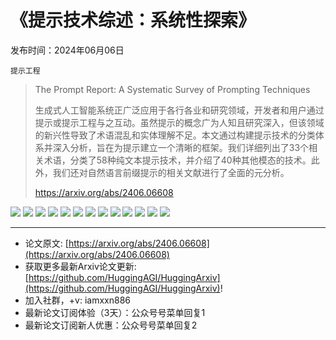 # 《提示技术综述：系统性探索》
发布时间：2024年06月06日

`提示工程`
> The Prompt Report: A Systematic Survey of Prompting Techniques
>
> 生成式人工智能系统正广泛应用于各行各业和研究领域，开发者和用户通过提示或提示工程与之互动。虽然提示的概念广为人知且研究深入，但该领域的新兴性导致了术语混乱和实体理解不足。本文通过构建提示技术的分类体系并深入分析，旨在为提示建立一个清晰的框架。我们详细列出了33个相关术语，分类了58种纯文本提示技术，并介绍了40种其他模态的技术。此外，我们还对自然语言前缀提示的相关文献进行了全面的元分析。
>
> https://arxiv.org/abs/2406.06608

![](https://raw.githubusercontent.com/HuggingAGI/HuggingArxiv/main/paper_images/2406.06608/x1.png)
![](https://raw.githubusercontent.com/HuggingAGI/HuggingArxiv/main/paper_images/2406.06608/x2.png)
![](https://raw.githubusercontent.com/HuggingAGI/HuggingArxiv/main/paper_images/2406.06608/x3.png)
![](https://raw.githubusercontent.com/HuggingAGI/HuggingArxiv/main/paper_images/2406.06608/x4.png)
![](https://raw.githubusercontent.com/HuggingAGI/HuggingArxiv/main/paper_images/2406.06608/x5.png)
![](https://raw.githubusercontent.com/HuggingAGI/HuggingArxiv/main/paper_images/2406.06608/x6.png)
![](https://raw.githubusercontent.com/HuggingAGI/HuggingArxiv/main/paper_images/2406.06608/x7.png)
![](https://raw.githubusercontent.com/HuggingAGI/HuggingArxiv/main/paper_images/2406.06608/x8.png)
![](https://raw.githubusercontent.com/HuggingAGI/HuggingArxiv/main/paper_images/2406.06608/x9.png)
![](https://raw.githubusercontent.com/HuggingAGI/HuggingArxiv/main/paper_images/2406.06608/x10.png)
![](https://raw.githubusercontent.com/HuggingAGI/HuggingArxiv/main/paper_images/2406.06608/x11.png)
![](https://raw.githubusercontent.com/HuggingAGI/HuggingArxiv/main/paper_images/2406.06608/x12.png)
![](https://raw.githubusercontent.com/HuggingAGI/HuggingArxiv/main/paper_images/2406.06608/eval_strategies.png)

<hr />

- 论文原文: [https://arxiv.org/abs/2406.06608](https://arxiv.org/abs/2406.06608)
- 获取更多最新Arxiv论文更新: [https://github.com/HuggingAGI/HuggingArxiv](https://github.com/HuggingAGI/HuggingArxiv)!
- 加入社群，+v: iamxxn886
- 最新论文订阅体验（3天）：公众号号菜单回复1
- 最新论文订阅新人优惠：公众号号菜单回复2